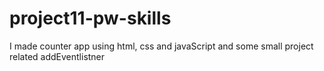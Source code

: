 # project11-pw-skills
I made counter app using html, css and javaScript and some small project related addEventlistner
